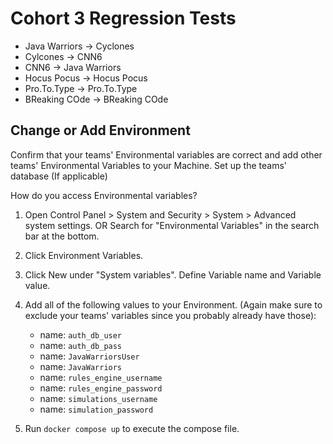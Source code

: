 # Cohort 3 Regression Tests

- Java Warriors -> Cyclones
- Cylcones -> CNN6
- CNN6 -> Java Warriors
- Hocus Pocus -> Hocus Pocus
- Pro.To.Type -> Pro.To.Type
- BReaking COde -> BReaking COde


## Change or Add Environment

Confirm that your teams' Environmental variables are correct and add other teams' Environmental Variables to your Machine.
Set up the teams' database (If applicable)

How do you access Environmental variables? 
1. Open Control Panel > System and Security > System > Advanced system settings. OR Search for "Environmental Variables" in the search bar at the bottom.
2. Click Environment Variables.
4. Click New under "System variables". Define Variable name and Variable value.
6. Add all of the following values to your Environment. (Again make sure to exclude your teams' variables since you probably already have those):

    * name: ```auth_db_user```
    * name: ```auth_db_pass```
    * name: ```JavaWarriorsUser``` 
    * name: ```JavaWarriors```
    * name: ```rules_engine_username```
    * name: ```rules_engine_password``` 
    * name: ```simulations_username```
    * name: ```simulation_password``` 

7. Run ```docker compose up``` to execute the compose file.
